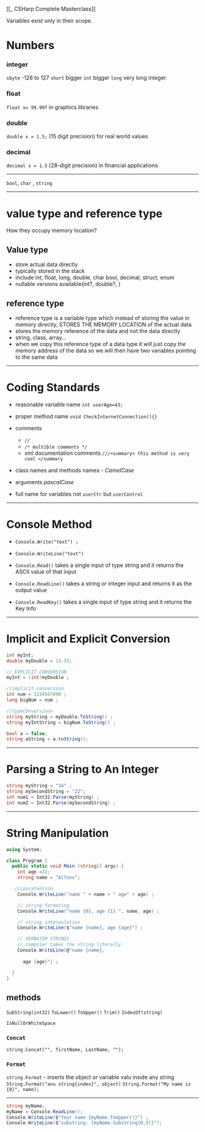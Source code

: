 [[_ CSHarp Complete Masterclass]]


Variables exist only in their scope.

# Numbers
### integer
`sbyte` -128 to 127
`short` bigger
`int` bigger
`long` very long integer

### float
`float x= 99.99f`
in graphics libraries
### double
`double x = 1.5;` (15 digit precision)
for real world values
### decimal
`decimal x = 1.5` (28-digit precision)
in financial applications


-----
`bool`, `char` , `string`



-----
# value type and reference type
How they occupy memory location?

## Value type
- store actual data directly
- typically stored in the stack
- include int, float, long, double, char bool, decimal, struct, enum
- nullable versions available(int?, double?, )

## reference type
- reference type is a variable type which instead of storing the value in memory directly, STORES THE MEMORY LOCATION of the actual data
- stores the memory reference of the data and not the data directly
- string, class, array...
- when we copy this reference type of a data type it will just copy the memory address of the data so we will then have two variables pointing to the same data

-----
# Coding Standards

- reasonable variable name `int userAge=43;`
- proper method name  `void CheckInternetConnection(){}`
- comments
	- `//` 
	- `/* multible comments */`
	- xml documentation comments `///<summary> this method is very cool </summary`

- class names and methods names - *CamelCase*
- arguments *pascalCase*
- full name for variables not `userCtr` but `userControl`



----
# Console Method
- `Console.Write("text") ;`
- `Console.WriteLine("text")`

- `Console.Read()` takes a single input of type string and it returns the ASCII value of that input
- `Console.ReadLine()` takes a string or integer input and returns it as the output value

- `Console.ReadKey()` takes a single input of type string and it returns the Key Info


--------
# Implicit and Explicit Conversion
```c#
int myInt;
double myDouble = 13.33;

// EXPLICIT CONVERSION
myInt = (int)myDouble ;

//implicit conversion
int num = 1234567890 ;
long bigNum = num ;

//typeCOnversioon
string myString = myDouble.ToString() ;
string myIntString = bigNum.ToString() ;

bool a = false;
string aString = a.toString();

```

--------
# Parsing a String to An Integer

```c#
string myString = "16" ;
string mySecondString = "22";
int num1 = Int32.Parse(myString) ;
int num2 = Int32.Parse(mySecondString) ;

```

-------
# String Manipulation
```c#
using System;

class Program {
  public static void Main (string[] args) {
    int age =22;
    string name = "Alfons";

   //concatention
    Console.WriteLine("name " + name + " age" + age) ;

    // string formating
    Console.WriteLine("name {0}, age {1} ", name, age) ;

    // string interpolation
    Console.WriteLine($"name {name}, age {age}") ;

    // VERBATIM STRINGS
    // compiler takes the string literally
    Console.WriteLine(@"name {name}, 
      
      age {age}") ;

  }
}
```

## methods
`SubString(int32)`
`ToLower()`
`ToUpper()`
`Trim()`
`IndexOf(string)`

`IsNullOrWhiteSpace`

### `Concat`
`string.Concat("", firstName, LastName, "");`

### `Format`
`string.Format` - inserts the object or variable valu inside any string 
`String.Format("anu string{index}", object)`
`String.Format("My name is {0}", name);`

---------
```c#
string myName;
myName = Console.ReadLine();
Console.WriteLine($"Your name {myName.ToUpper()}") ;
Console.WriteLine($"substring: {myName.Substring(0,3)}");




```






